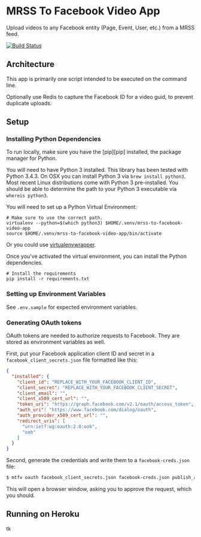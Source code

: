 MRSS To Facebook Video App
==========================

Upload videos to any Facebook entity (Page, Event, User, etc.) from a MRSS feed.

[![Build Status](https://travis-ci.org/fusioneng/mrss-to-facebook-video-app.svg)](https://travis-ci.org/fusioneng/mrss-to-facebook-video-app)

## Architecture

This app is primarily one script intended to be executed on the command line.

Optionally use Redis to capture the Facebook ID for a video guid, to prevent duplicate uploads.

## Setup

### Installing Python Dependencies

To run locally, make sure you have the [pip][pip] installed, the package manager for Python.

You will need to have Python 3 installed. This library has been tested with Python 3.4.3. On OSX you can install Python 3 via `brew install python3`. Most recent Linux distributions come with Python 3 pre-installed. You should be able to determine the path to your Python 3 executable via `whereis python3`.

You will need to set up a Python Virtual Environment:

```shell
# Make sure to use the correct path.
virtualenv --python=$(which python3) $HOME/.venv/mrss-to-facebook-video-app
source $HOME/.venv/mrss-to-facebook-video-app/bin/activate
```

Or you could use [virtualenvwrapper](https://virtualenvwrapper.readthedocs.org/en/latest/#introduction).

Once you've activated the virtual environment, you can install the Python dependencies.

```shell
# Install the requirements
pip install -r requirements.txt
```

### Setting up Environment Variables

See `.env.sample` for expected environment variables.

### Generating OAuth tokens

OAuth tokens are needed to authorize requests to Facebook. They are stored as environment variables as well.

First, put your Facebook application client ID and secret in a `facebook_client_secrets.json` file formatted like this:

```json
{
  "installed": {
    "client_id": "REPLACE_WITH_YOUR_FACEBOOK_CLIENT_ID",
    "client_secret": "REPLACE_WITH_YOUR_FACEBOOK_CLIENT_SECRET",
    "client_email": "",
    "client_x509_cert_url": "",
    "token_uri": "https://graph.facebook.com/v2.1/oauth/access_token",
    "auth_uri": "https://www.facebook.com/dialog/oauth",
    "auth_provider_x509_cert_url": "",
    "redirect_uris": [
      "urn:ietf:wg:oauth:2.0:oob",
      "oob"
    ]
  }
}
```

Second, generate the credentials and write them to a `facebook-creds.json` file:

```bash
$ mtfv oauth facebook_client_secrets.json facebook-creds.json publish_actions
```

This will open a browser window, asking you to approve the request, which you should.

## Running on Heroku

tk
